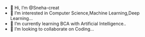 - 👋 Hi, I’m @Sneha-creat
- 👀 I’m interested in Computer Science,Machine Learning,Deep Learning...  
- 🌱 I’m currently learning BCA with Artificial Intelligence..
- 💞️ I’m looking to collaborate on Coding...

<!---
Sneha-creat/Sneha-creat is a ✨ special ✨ repository because its `README.md` (this file) appears on your GitHub profile.
You can click the Preview link to take a look at your changes.
--->
